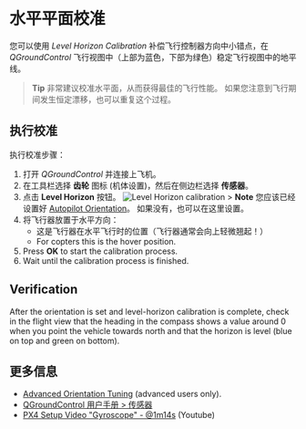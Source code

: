 # 水平平面校准

您可以使用 *Level Horizon Calibration* 补偿飞行控制器方向中小错点，在 *QGroundControl* 飞行视图中（上部为蓝色，下部为绿色）稳定飞行视图中的地平线。

> **Tip** 非常建议校准水平面，从而获得最佳的飞行性能。 如果您注意到飞行期间发生恒定漂移，也可以重复这个过程。

## 执行校准

执行校准步骤：

1. 打开 *QGroundControl* 并连接上飞机。
2. 在工具栏选择 **齿轮** 图标 (机体设置)，然后在侧边栏选择 **传感器**。
3. 点击 **Level Horizon** 按钮。 ![Level Horizon calibration](../../images/qgc/setup/sensor_level_horizon.jpg) > **Note** 您应该已经设置好 [Autopilot Orientation](../config/flight_controller_orientation.md)。 如果没有，也可以在这里设置。 
4. 将飞行器放置于水平方向： 
    * 这是飞行器在水平飞行时的位置（飞行器通常会向上轻微翘起！）
    * For copters this is the hover position.
5. Press **OK** to start the calibration process.
6. Wait until the calibration process is finished.

## Verification

After the orientation is set and level-horizon calibration is complete, check in the flight view that the heading in the compass shows a value around 0 when you point the vehicle towards north and that the horizon is level (blue on top and green on bottom).

## 更多信息

* [Advanced Orientation Tuning](../advanced_config/advanced_flight_controller_orientation_leveling.md) (advanced users only).
* [QGroundControl 用户手册 > 传感器](https://docs.qgroundcontrol.com/en/SetupView/sensors_px4.html#level-horizon)
* [PX4 Setup Video "Gyroscope" - @1m14s](https://youtu.be/91VGmdSlbo4?t=1m14s) (Youtube)